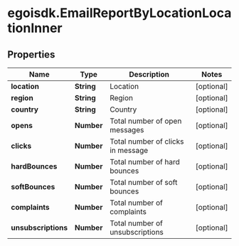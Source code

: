 # egoisdk.EmailReportByLocationLocationInner

## Properties

Name | Type | Description | Notes
------------ | ------------- | ------------- | -------------
**location** | **String** | Location | [optional] 
**region** | **String** | Region | [optional] 
**country** | **String** | Country | [optional] 
**opens** | **Number** | Total number of open messages | [optional] 
**clicks** | **Number** | Total number of clicks in message | [optional] 
**hardBounces** | **Number** | Total number of hard bounces | [optional] 
**softBounces** | **Number** | Total number of soft bounces | [optional] 
**complaints** | **Number** | Total number of complaints | [optional] 
**unsubscriptions** | **Number** | Total number of unsubscriptions | [optional] 



